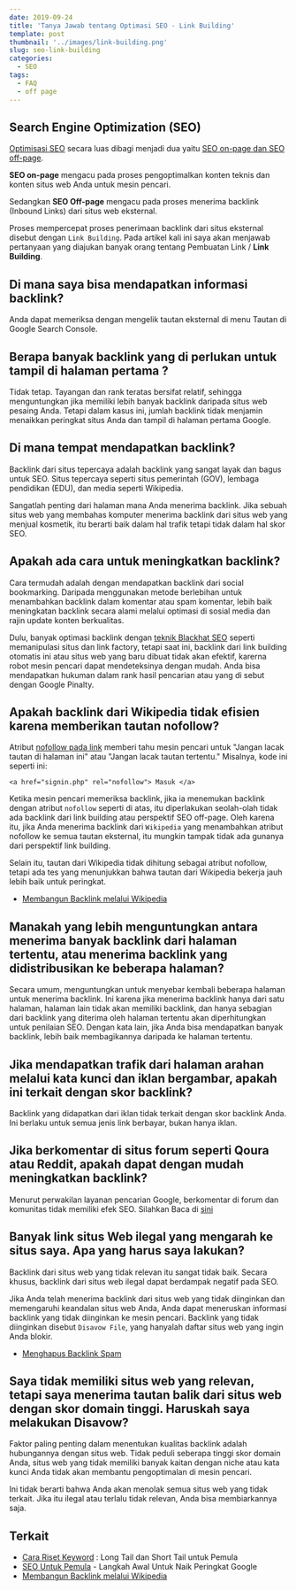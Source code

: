 ```yaml
---
date: 2019-09-24
title: 'Tanya Jawab tentang Optimasi SEO - Link Building'
template: post
thumbnail: '../images/link-building.png'
slug: seo-link-building
categories:
  - SEO
tags:
  - FAQ
  - off page
---
```


## Search Engine Optimization (SEO) 

[Optimisasi SEO](https://www.aradechoco.com/SEO-untuk-pemula/) secara luas dibagi menjadi dua yaitu [SEO on-page dan SEO off-page](https://www.aradechoco.com/seo-on-page-dan-seo-off-page/). 

**SEO on-page** mengacu pada proses pengoptimalkan konten teknis dan konten situs web Anda untuk mesin pencari. 

Sedangkan **SEO Off-page** mengacu pada proses menerima backlink (Inbound Links) dari situs web eksternal.

Proses mempercepat proses penerimaan backlink dari situs eksternal disebut dengan `Link Building`. Pada artikel kali ini saya akan menjawab pertanyaan yang diajukan banyak orang tentang Pembuatan Link / **Link Building**.

## Di mana saya bisa mendapatkan informasi backlink?

Anda dapat memeriksa dengan mengelik tautan eksternal di menu Tautan di Google Search Console.

## Berapa banyak backlink yang di perlukan untuk tampil di halaman pertama ?

Tidak tetap. Tayangan dan rank teratas bersifat relatif, sehingga menguntungkan jika memiliki lebih banyak backlink daripada situs web pesaing Anda. Tetapi dalam kasus ini, jumlah backlink tidak menjamin menaikkan peringkat situs Anda dan tampil di halaman pertama Google.

##  Di mana tempat mendapatkan backlink?

Backlink dari situs tepercaya adalah backlink yang sangat layak dan bagus untuk SEO. Situs tepercaya seperti situs pemerintah (GOV), lembaga pendidikan (EDU), dan media seperti Wikipedia.

Sangatlah penting dari halaman mana Anda menerima backlink. Jika sebuah situs web yang membahas komputer menerima backlink dari situs web yang menjual kosmetik, itu berarti baik dalam hal trafik tetapi tidak dalam hal skor SEO.

## Apakah ada cara untuk meningkatkan backlink?

Cara termudah adalah dengan mendapatkan backlink dari social bookmarking. Daripada menggunakan metode berlebihan untuk menambahkan backlink dalam komentar atau spam komentar, lebih baik meningkatan backlink secara alami melalui optimasi di sosial  media dan rajin update konten berkualitas.

Dulu, banyak optimasi backlink dengan [teknik Blackhat SEO](https://www.aradechoco.com/teknik-black-hat-seo/) seperti memanipulasi situs dan link factory, tetapi saat ini, backlink dari link building otomatis ini atau situs web yang baru dibuat tidak akan efektif, karerna robot mesin pencari dapat mendeteksinya dengan mudah. Anda bisa mendapatkan hukuman dalam rank hasil pencarian atau yang di sebut dengan Google Pinalty.

## Apakah backlink dari Wikipedia tidak efisien karena memberikan tautan nofollow?

Atribut [nofollow pada link](https://www.aradechoco.com/do-follow-dan-no-follow/) memberi tahu mesin pencari untuk "Jangan lacak tautan di halaman ini" atau "Jangan lacak tautan tertentu." Misalnya, kode ini seperti ini:

```
<a href="signin.php" rel="nofollow"> Masuk </a>
```

Ketika mesin pencari memeriksa backlink, jika ia menemukan backlink dengan atribut `nofollow` seperti di atas, itu diperlakukan seolah-olah tidak ada backlink dari link building atau perspektif SEO off-page. Oleh karena itu, jika Anda menerima backlink dari `Wikipedia` yang menambahkan atribut nofollow ke semua tautan eksternal, itu mungkin tampak tidak ada gunanya dari perspektif link building.

Selain itu, tautan dari Wikipedia tidak dihitung sebagai atribut nofollow, tetapi ada tes yang menunjukkan bahwa tautan dari Wikipedia bekerja jauh lebih baik untuk peringkat. 

- [Membangun Backlink melalui Wikipedia](https://www.aradechoco.com/backlink-melalui-wikipedia/)

## Manakah yang lebih menguntungkan antara menerima banyak backlink dari halaman tertentu, atau menerima backlink yang didistribusikan ke beberapa halaman?

Secara umum, menguntungkan untuk menyebar kembali beberapa halaman untuk menerima backlink. Ini karena jika menerima backlink hanya dari satu halaman, halaman lain tidak akan memiliki backlink, dan hanya sebagian dari backlink yang diterima oleh halaman tertentu akan diperhitungkan untuk penilaian SEO. Dengan kata lain, jika Anda bisa mendapatkan banyak backlink, lebih baik membagikannya daripada ke halaman tertentu.

## Jika mendapatkan trafik dari halaman arahan melalui kata kunci dan iklan bergambar, apakah ini terkait dengan skor backlink?

Backlink yang didapatkan dari iklan tidak terkait dengan skor backlink Anda. Ini berlaku untuk semua jenis link berbayar, bukan hanya iklan.

## Jika berkomentar di situs forum seperti Qoura atau Reddit, apakah dapat dengan mudah meningkatkan backlink?

Menurut perwakilan layanan pencarian Google, berkomentar di forum dan komunitas tidak memiliki efek SEO.
Silahkan Baca di [sini](https://www.seroundtable.com/google-link-spam-forum-comments-bad-25881.html)

## Banyak link situs Web ilegal yang mengarah ke situs saya. Apa yang harus saya lakukan?

Backlink dari situs web yang tidak relevan itu sangat tidak baik. Secara khusus, backlink dari situs web ilegal dapat berdampak negatif pada SEO.

Jika Anda telah menerima backlink dari situs web yang tidak diinginkan dan memengaruhi keandalan situs web Anda, Anda dapat meneruskan informasi backlink yang tidak diinginkan ke mesin pencari. Backlink yang tidak diinginkan disebut `Disavow File`, yang hanyalah daftar situs web yang ingin Anda blokir. 

- [Menghapus Backlink Spam](https://www.aradechoco.com/menghapus-backlink-spam/)

## Saya tidak memiliki situs web yang relevan, tetapi saya menerima tautan balik dari situs web dengan skor domain tinggi. Haruskah saya melakukan Disavow?

Faktor paling penting dalam menentukan kualitas backlink adalah hubungannya dengan situs web. Tidak peduli seberapa tinggi skor domain Anda, situs web yang tidak memiliki banyak kaitan dengan niche atau kata kunci Anda tidak akan membantu pengoptimalan di mesin pencari.

Ini tidak berarti bahwa Anda akan menolak semua situs web yang tidak terkait. Jika itu ilegal atau terlalu tidak relevan, Anda bisa membiarkannya saja.

## Terkait 

- [Cara Riset Keyword](https://www.aradechoco.com/cara-riset-keyword-untuk-pemula/) : Long Tail dan Short Tail untuk Pemula
- [SEO Untuk Pemula](https://www.aradechoco.com/SEO-untuk-pemula/) - Langkah Awal Untuk Naik Peringkat Google 
- [Membangun Backlink melalui Wikipedia](https://www.aradechoco.com/backlink-melalui-wikipedia/)
